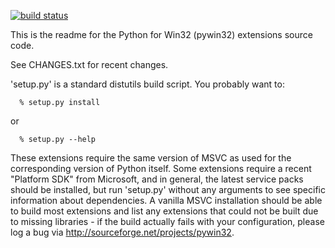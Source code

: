 [![build status][2]][3]

[2]: https://ci.appveyor.com/api/projects/status/github/pywin32/pypiwin32?branch=master&svg=true
[3]: https://ci.appveyor.com/project/pywin32/pypiwin32

This is the readme for the Python for Win32 (pywin32) extensions source code.

See CHANGES.txt for recent changes.

'setup.py' is a standard distutils build script.  You probably want to:
```
  % setup.py install
```
or
```
  % setup.py --help
```
These extensions require the same version of MSVC as used for the 
corresponding version of Python itself.  Some extensions require a recent 
"Platform SDK"  from Microsoft, and in general, the latest service packs 
should be  installed, but run 'setup.py' without any arguments to see 
specific information about dependencies.  A vanilla MSVC installation should 
be able to build most extensions and list any extensions that could not be 
built due to missing libraries - if the build actually fails with your 
configuration, please log a bug via http://sourceforge.net/projects/pywin32.
